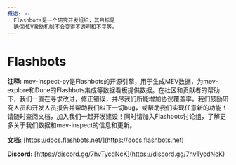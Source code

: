 ```yaml
---
概述: >-
  Flashbots是一个研究开发组织，其目标是
  确保MEV激励机制不会变得不透明和不平等。
---
```


# Flashbots

**注释:** mev-inspect-py是Flashbots的开源引擎，用于生成MEV数据，为mev-explore和Dune的Flashbots集成等数据看板提供数据。在社区和贡献者的帮助下，我们一直在寻求改进，修正错误，并尽我们所能增加协议覆盖率。我们鼓励研究人员和开发人员报告并帮助我们纠正一切bug，或帮助我们实现任意新的功能！请随时查阅文档，加入我们一起开发建设！同时请加入Flashbots讨论组，了解更多关于我们数据和mev-inspect的信息和更新。

**文档:** [https://docs.flashbots.net/](https://docs.flashbots.net)

**Discord:** [https://discord.gg/7hvTycdNcK](https://discord.gg/7hvTycdNcK)
